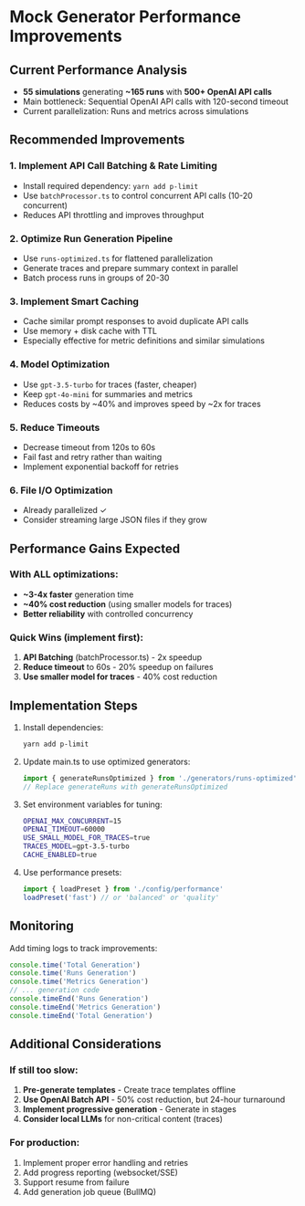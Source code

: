 # Mock Generator Performance Improvements

## Current Performance Analysis
- **55 simulations** generating **~165 runs** with **500+ OpenAI API calls**
- Main bottleneck: Sequential OpenAI API calls with 120-second timeout
- Current parallelization: Runs and metrics across simulations

## Recommended Improvements

### 1. **Implement API Call Batching & Rate Limiting**
- Install required dependency: `yarn add p-limit`
- Use `batchProcessor.ts` to control concurrent API calls (10-20 concurrent)
- Reduces API throttling and improves throughput

### 2. **Optimize Run Generation Pipeline**
- Use `runs-optimized.ts` for flattened parallelization
- Generate traces and prepare summary context in parallel
- Batch process runs in groups of 20-30

### 3. **Implement Smart Caching**
- Cache similar prompt responses to avoid duplicate API calls
- Use memory + disk cache with TTL
- Especially effective for metric definitions and similar simulations

### 4. **Model Optimization**
- Use `gpt-3.5-turbo` for traces (faster, cheaper)
- Keep `gpt-4o-mini` for summaries and metrics
- Reduces costs by ~40% and improves speed by ~2x for traces

### 5. **Reduce Timeouts**
- Decrease timeout from 120s to 60s
- Fail fast and retry rather than waiting
- Implement exponential backoff for retries

### 6. **File I/O Optimization**
- Already parallelized ✓
- Consider streaming large JSON files if they grow

## Performance Gains Expected

### With ALL optimizations:
- **~3-4x faster** generation time
- **~40% cost reduction** (using smaller models for traces)
- **Better reliability** with controlled concurrency

### Quick Wins (implement first):
1. **API Batching** (batchProcessor.ts) - 2x speedup
2. **Reduce timeout** to 60s - 20% speedup on failures
3. **Use smaller model for traces** - 40% cost reduction

## Implementation Steps

1. Install dependencies:
   ```bash
   yarn add p-limit
   ```

2. Update main.ts to use optimized generators:
   ```typescript
   import { generateRunsOptimized } from './generators/runs-optimized'
   // Replace generateRuns with generateRunsOptimized
   ```

3. Set environment variables for tuning:
   ```bash
   OPENAI_MAX_CONCURRENT=15
   OPENAI_TIMEOUT=60000
   USE_SMALL_MODEL_FOR_TRACES=true
   TRACES_MODEL=gpt-3.5-turbo
   CACHE_ENABLED=true
   ```

4. Use performance presets:
   ```typescript
   import { loadPreset } from './config/performance'
   loadPreset('fast') // or 'balanced' or 'quality'
   ```

## Monitoring

Add timing logs to track improvements:
```typescript
console.time('Total Generation')
console.time('Runs Generation')
console.time('Metrics Generation')
// ... generation code
console.timeEnd('Runs Generation')
console.timeEnd('Metrics Generation')
console.timeEnd('Total Generation')
```

## Additional Considerations

### If still too slow:
1. **Pre-generate templates** - Create trace templates offline
2. **Use OpenAI Batch API** - 50% cost reduction, but 24-hour turnaround
3. **Implement progressive generation** - Generate in stages
4. **Consider local LLMs** for non-critical content (traces)

### For production:
1. Implement proper error handling and retries
2. Add progress reporting (websocket/SSE)
3. Support resume from failure
4. Add generation job queue (BullMQ)